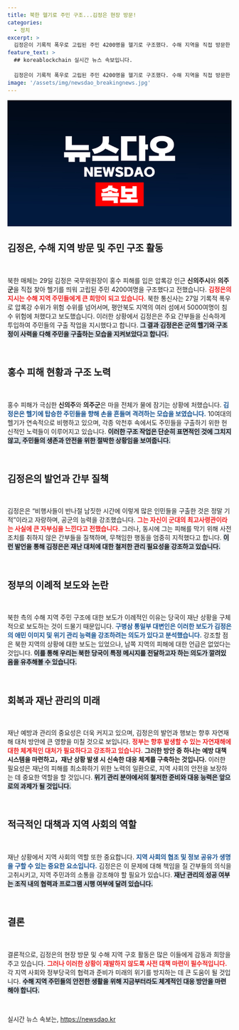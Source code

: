 ```yaml
---
title: 북한 헬기로 주민 구조...김정은 현장 방문!
categories:
  - 정치
excerpt: >
  김정은이 기록적 폭우로 고립된 주민 4200명을 헬기로 구조했다. 수해 지역을 직접 방문한 그는 간부들을 질책하며 애민 지도자 이미지를 부각시켰고, 북한 매체는 이를 상세히 보도해 눈길을 끌고 있다.
feature_text: >
  ## koreablockchain 실시간 뉴스 속보입니다.

  김정은이 기록적 폭우로 고립된 주민 4200명을 헬기로 구조했다. 수해 지역을 직접 방문한 그는 간부들을 질책하며 애민 지도자 이미지를 부각시켰고, 북한 매체는 이를 상세히 보도해 눈길을 끌고 있다.
image: '/assets/img/newsdao_breakingnews.jpg'
---
```


<p><img src="/assets/img/newsdao_breakingnews.jpg" alt="koreablockchain 속보" /></p>

<h2 data-ke-size="size26">김정은, 수해 지역 방문 및 주민 구조 활동</h2>

<p data-ke-size="size16">&nbsp;</p>

<p>북한 매체는 29일 김정은 국무위원장이 홍수 피해를 입은 압록강 인근 <strong>신의주시</strong>와 <strong>의주군</strong>을 직접 찾아 헬기를 띄워 고립된 주민 4200여명을 구조했다고 전했습니다. <b><span style="color: #ee2323;">김정은의 지시는 수해 지역 주민들에게 큰 희망이 되고 있습니다.</span></b> 북한 통신사는 27일 기록적 폭우로 압록강 수위가 위험 수위를 넘어서며, 평안북도 지역의 여러 섬에서 5000여명이 침수 위험에 처했다고 보도했습니다. 이러한 상황에서 김정은은 주요 간부들을 신속하게 투입하여 주민들의 구출 작업을 지시했다고 합니다. <b><span style="background-color: #21538527;">그 결과 김정은은 군의 헬기와 구조정이 사력을 다해 주민을 구출하는 모습을 지켜보았다고 합니다.</span></b></p>

<p data-ke-size="size16">&nbsp;</p>

<h2 data-ke-size="size26">홍수 피해 현황과 구조 노력</h2>

<p data-ke-size="size16">&nbsp;</p>

<p>홍수 피해가 극심한 <strong>신의주</strong>와 <strong>의주군</strong>은 마을 전체가 물에 잠기는 상황에 처했습니다. <b><span style="color: #1a5490;">김정은은 헬기에 탑승한 주민들을 향해 손을 흔들며 격려하는 모습을 보였습니다.</span></b> 10여대의 헬기가 연속적으로 비행하고 있으며, 각종 악천후 속에서도 주민들을 구출하기 위한 헌신적인 노력들이 이루어지고 있습니다. <b><span style="background-color: #21538527;">이러한 구조 작업은 단순히 표면적인 것에 그치지 않고, 주민들의 생존과 안전을 위한 절박한 상황임을 보여줍니다.</span></b></p>

<p data-ke-size="size16">&nbsp;</p>

<h2 data-ke-size="size26">김정은의 발언과 간부 질책</h2>

<p data-ke-size="size16">&nbsp;</p>

<p>김정은은 “비행사들이 반나절 남짓한 시간에 이렇게 많은 인민들을 구출한 것은 정말 기적”이라고 자랑하며, 공군의 능력을 강조했습니다. <b><span style="color: #ee2323;">그는 자신이 군대의 최고사령관이라는 사실에 큰 자부심을 느낀다고 전했습니다.</span></b> 그러나, 동시에 그는 피해를 막기 위해 사전 조치를 취하지 않은 간부들을 질책하며, 무책임한 행동을 엄중히 지적했다고 합니다. <b><span style="background-color: #21538527;">이런 발언을 통해 김정은은 재난 대처에 대한 철저한 관리 필요성을 강조하고 있습니다.</span></b></p>

<p data-ke-size="size16">&nbsp;</p>

<h2 data-ke-size="size26">정부의 이례적 보도와 논란</h2>

<p data-ke-size="size16">&nbsp;</p>

<p>북한 측의 수해 지역 주민 구조에 대한 보도가 이례적인 이유는 당국이 재난 상황을 구체적으로 보도하는 것이 드물기 때문입니다. <b><span style="color: #1a5490;">구병삼 통일부 대변인은 이러한 보도가 김정은의 애민 이미지 및 위기 관리 능력을 강조하려는 의도가 있다고 분석했습니다.</span></b> 강조할 점은 북한 지역의 상황에 대한 보도는 있었으나, 남쪽 지역의 피해에 대한 언급은 없었다는 것입니다. <b><span style="background-color: #21538527;">이를 통해 우리는 북한 당국이 특정 메시지를 전달하고자 하는 의도가 깔려있음을 유추해볼 수 있습니다.</span></b></p>

<p data-ke-size="size16">&nbsp;</p>

<h2 data-ke-size="size26">회복과 재난 관리의 미래</h2>

<p data-ke-size="size16">&nbsp;</p>

<p>재난 예방과 관리의 중요성은 더욱 커지고 있으며, 김정은의 발언과 행보는 향후 자연재해 대처 방안에 큰 영향을 미칠 것으로 보입니다. <b><span style="color: #ee2323;">정부는 향후 발생할 수 있는 자연재해에 대한 체계적인 대처가 필요하다고 강조하고 있습니다.</span></b> <b>그러한 방안 중 하나는 예방 대책 시스템을 마련하고，재난 상황 발생 시 신속한 대응 체계를 구축하는 것입니다.</b> 이러한 필요성은 재난의 피해를 최소화하기 위한 노력의 일환으로, 지역 사회의 안전을 보장하는 데 중요한 역할을 할 것입니다. <b><span style="background-color: #21538527;">위기 관리 분야에서의 철저한 준비와 대응 능력은 앞으로의 과제가 될 것입니다.</span></b></p>

<p data-ke-size="size16">&nbsp;</p>

<h2 data-ke-size="size26">적극적인 대책과 지역 사회의 역할</h2>

<p data-ke-size="size16">&nbsp;</p>

<p>재난 상황에서 지역 사회의 역할 또한 중요합니다. <b><span style="color: #1a5490;">지역 사회의 협조 및 정보 공유가 생명을 구할 수 있는 중요한 요소입니다.</span></b> 김정은은 이 문제에 대해 책임을 질 간부들의 의식을 고취시키고, 지역 주민과의 소통을 강조해야 할 필요가 있습니다. <b><span style="background-color: #21538527;">재난 관리의 성공 여부는 조직 내의 협력과 <strong>프로그램</strong> 시행 여부에 달려 있습니다.</span></b></p>

<p data-ke-size="size16">&nbsp;</p>

<h2 data-ke-size="size26">결론</h2>

<p data-ke-size="size16">&nbsp;</p>

<p>결론적으로, 김정은의 현장 방문 및 수해 지역 구호 활동은 많은 이들에게 감동과 희망을 주고 있습니다. <b><span style="color: #ee2323;">그러나 이러한 상황이 재발하지 않도록 사전 대책 마련이 필수적입니다.</span></b> 각 지역 사회와 정부당국의 협력과 준비가 미래의 위기를 방지하는 데 큰 도움이 될 것입니다. <b><span style="background-color: #21538527;">수해 지역 주민들의 안전한 생활을 위해 지금부터라도 체계적인 대응 방안을 마련해야 합니다.</span></b></p>

<p data-ke-size="size16">&nbsp;</p>
실시간 뉴스 속보는, <a href="https://newsdao.kr" rel="dofollow">https://newsdao.kr</a>



